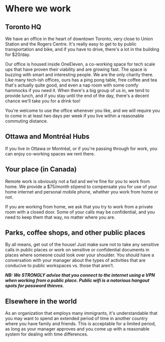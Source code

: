 # Where we work

## Toronto HQ
We have an office in the heart of downtown Toronto, very close to Union Station and the Rogers Centre. It's really easy to get to by public transportation and bike, and if you have to drive, there's a lot in the building for $20/day.

Our office is housed inside OneEleven, a co-working space for tech scale ups that have proven their viability and are growing fast. The space is buzzing with smart and interesting people. We are the only charity there. Like many tech-ish offices, ours has a ping pong table, free coffee and tea that's actually quite good, and even a nap room with some comfy hammocks if you need it. When there's a big group of us in, we tend to provide lunch, and if you stay until the end of the day, there's a decent chance we'll take you for a drink too!

You're welcome to use the office whenever you like, and we will require you to come in at least two days per week if you live within a reasonable commuting distance.

## Ottawa and Montréal Hubs
If you live in Ottawa or Montréal, or if you're passing through for work, you can enjoy co-working spaces we rent there.

## Your place (in Canada)
Remote work is obviously not a fad and we're fine for you to work from home. We provide a $75/month stipend to compensate you for use of your home internet and personal mobile phone, whether you work from home or not.

If you are working from home, we ask that you try to work from a private room with a closed door. Some of your calls may be confidential, and you need to keep them that way, no matter where you are.

## Parks, coffee shops, and other public places
By all means, get out of the house! Just make sure not to take any sensitive calls in public places or work on sensitive or confidential documents in places where someone could look over your shoulder. You should have a conversation with your manager about the types of activities that are conducive to public workspaces vs. those that aren’t.

__*NB: We STRONGLY advise that you connect to the internet using a VPN when working from a public place. Public wifi is a notorious hangout spots for password thieves.*__

## Elsewhere in the world
As an organization that employs many immigrants, it's understandable that you may want to spend an extended period of time in another country where you have family and friends. This is acceptable for a limited period, as long as your manager approves and you come up with a reasonable system for dealing with time differences.  

<cta-arrow target="okrs" text="OKRs"></cta-arrow>
